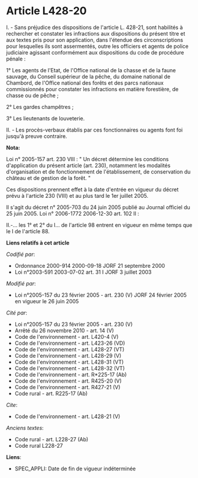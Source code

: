 # Article L428-20

I. - Sans préjudice des dispositions de l'article L. 428-21, sont habilités à rechercher et constater les infractions aux
dispositions du présent titre et aux textes pris pour son application, dans l'étendue des circonscriptions pour lesquelles
ils sont assermentés, outre les officiers et agents de police judiciaire agissant conformément aux dispositions du code de
procédure pénale :

1° Les agents de l'Etat, de l'Office national de la chasse et de la faune sauvage, du Conseil supérieur de la pêche, du
domaine national de Chambord, de l'Office national des forêts et des parcs nationaux commissionnés pour constater les
infractions en matière forestière, de chasse ou de pêche ;

2° Les gardes champêtres ;

3° Les lieutenants de louveterie.

II. - Les procès-verbaux établis par ces fonctionnaires ou agents font foi jusqu'à preuve contraire.

**Nota:**

Loi n° 2005-157 art. 230 VIII : " Un décret détermine les conditions d'application du présent article (art. 230), notamment
les modalités d'organisation et de fonctionnement de l'établissement, de conservation du château et de gestion de la forêt.
" 

Ces dispositions prennent effet à la date d'entrée en vigueur du décret prévu à l'article 230 (VIII) et au plus tard le 1er
juillet 2005. 

Il s'agit du décret n° 2005-703 du 24 juin 2005 publié au Journal officiel du 25 juin 2005.  Loi n° 2006-1772 2006-12-30 art.
102 II : 

II.-... les 1° et 2° du I... de l'article 98 entrent en vigueur en même temps que le I de l'article 88.

**Liens relatifs à cet article**

_Codifié par_:

  - Ordonnance 2000-914 2000-09-18 JORF 21 septembre 2000
  - Loi n°2003-591 2003-07-02 art. 31 I JORF 3 juillet 2003

_Modifié par_:

  - Loi n°2005-157 du 23 février 2005 - art. 230 (V) JORF 24 février 2005 en vigueur le 26 juin 2005

_Cité par_:

  - Loi n°2005-157 du 23 février 2005 - art. 230 (V)
  - Arrêté du 26 novembre 2010 - art. 14 (V)
  - Code de l'environnement - art. L420-4 (V)
  - Code de l'environnement - art. L423-26 (VD)
  - Code de l'environnement - art. L428-27 (VT)
  - Code de l'environnement - art. L428-29 (V)
  - Code de l'environnement - art. L428-31 (VT)
  - Code de l'environnement - art. L428-32 (VT)
  - Code de l'environnement - art. R*225-17 (Ab)
  - Code de l'environnement - art. R425-20 (V)
  - Code de l'environnement - art. R427-21 (V)
  - Code rural - art. R225-17 (Ab)

_Cite_:

  - Code de l'environnement - art. L428-21 (V)

_Anciens textes_:

  - Code rural - art. L228-27 (Ab)
  - Code rural L228-27

**Liens**:

  - SPEC_APPLI: Date de fin de vigueur indéterminée
